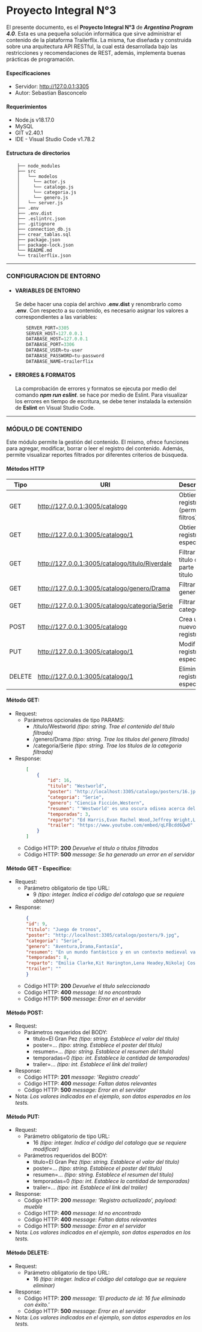# Proyecto Integral N°3

El presente documento, es el **Proyecto Integral N°3** de ***Argentina Program 4.0***. Esta es una pequeña solución informática que sirve administrar el contenido de la plataforma Trailerflix.
La misma, fue diseñada y construida sobre una arquitectura API RESTful, la cual está desarrollada bajo las restricciones y recomendaciones de REST, además, implementa buenas prácticas de programación.

#### Especificaciones
- Servidor: http://127.0.0.1:3305
- Autor: Sebastian Basconcelo

#### Requerimientos
- Node.js v18.17.0
- MySQL
- GIT v2.40.1
- IDE - Visual Studio Code v1.78.2

#### Estructura de directorios
``` tree
    ├── node_modules
    ├── src
    │   └── modelos
    │     └── actor.js
    │     └── catalogo.js
    │     └── categoria.js
    │     └── genero.js
    │   └── server.js
    ├── .env
    ├── .env.dist
    ├── .eslintrc.json
    ├── .gitignore
    ├── connection_db.js
    ├── crear_tablas.sql
    ├── package.json
    ├── package-lock.json 
    └── README.md
    └── trailerflix.json
```

---
### CONFIGURACION DE ENTORNO
  - #### VARIABLES DE ENTORNO
    Se debe hacer una copia del archivo **.env.dist** y renombrarlo como **.env**. Con respecto a su contenido, es necesario asignar los valores a correspondientes a las variables:
    ``` js
        SERVER_PORT=3305
        SERVER_HOST=127.0.0.1
        DATABASE_HOST=127.0.0.1
        DATABASE_PORT=3306
        DATABASE_USER=tu-user
        DATABASE_PASSWORD=tu-password
        DATABASE_NAME=trailerflix
    ```


 - #### ERRORES & FORMATOS
    La comprobación de errores y formatos se ejecuta por medio del comando ***npm run eslint***. se hace por medio de Eslint. Para visualizar los errores en tiempo de escritura, se debe tener instalada la extensión de **Eslint** en Visual Studio Code.
    
---
### MÓDULO DE CONTENIDO

Este módulo permite la gestión del contenido. El mismo, ofrece funciones para agregar, modificar, borrar o leer el registro del contenido. Además, permite visualizar reportes filtrados por diferentes criterios de búsqueda.

#### Métodos HTTP
| Tipo | URI | Descripción |
|------|-----|-------------|
| GET | http://127.0.0.1:3005/catalogo | Obtiene los registros (permite filtros) |
| GET | http://127.0.0.1:3005/catalogo/1 | Obtiene un registro en específico |
| GET | http://127.0.0.1:3005/catalogo/titulo/Riverdale | Filtrar por titulo o parte del titulo |
| GET | http://127.0.0.1:3005/catalogo/genero/Drama | Filtrar por genero |
| GET | http://127.0.0.1:3005/catalogo/categoria/Serie | Filtrar por categoria |
| POST | http://127.0.0.1:3005/catalogo | Crea un nuevo registro |
| PUT | http://127.0.0.1:3005/catalogo/1 | Modifica un registro en específico |
| DELETE | http://127.0.0.1:3005/catalogo/1 | Elimina un registro en específico |


#### Método GET:
- Request:
  - Parámetros opcionales de tipo PARAMS:
    - /titulo/Westworld  *(tipo: string. Trae el contenido del titulo filtrado)* 
    - /genero/Drama  *(tipo: string. Trae los titulos del genero filtrado)* 
    - /categoria/Serie *(tipo: string. Trae los titulos de la categoria filtrada)* 
- Response:
    ``` json
        [
            {
                "id": 16,
                "titulo": "Westworld",
                "poster": "http://localhost:3305/catalogo/posters/16.jpg",
                "categoria": "Serie",
                "genero": "Ciencia Ficción,Western",
                "resumen": "'Westworld' es una oscura odisea acerca del amanecer de la conciencia artificial y la evolución del pecado. Situada en la intersección del futuro cercano y el pasado reimaginado, explora un mundo donde cada apetito humano, sin importar cuán noble o depravado, puede ser saciado. Está ambientada en un parque temático futurista dirigido por el Dr. Robert Ford (Anthony Hopkins). Las instalaciones cuentan con androides caracterizados del western americano, y gracias a ellos los visitantes pueden introducirse en cualquier tipo de fantasía por muy oscura que sea.",
                "temporadas": 3,
                "reparto": "Ed Harris,Evan Rachel Wood,Jeffrey Wright,Luke Hemsworth,Tessa Thompson,Thandie Newton",
                "trailer": "https://www.youtube.com/embed/qLFBcdd6Qw0"
            }
        ]
    ```
  - Código HTTP: **200** *Devuelve el titulo o titulos filtrados*
  - Código HTTP: **500** *message: Se ha generado un error en el servidor*


#### Método GET - Específico:
- Request:
  - Parámetro obligatorio de tipo URL:
    - 9 *(tipo: integer. Indica el código del catalogo que se requiere obtener)*
- Response:
    ``` json
        {
        "id": 9,
        "titulo": "Juego de tronos",
        "poster": "http://localhost:3305/catalogo/posters/9.jpg",
        "categoria": "Serie",
        "genero": "Aventura,Drama,Fantasía",
        "resumen": "En un mundo fantástico y en un contexto medieval varias familias, relativas a la nobleza, se disputan el poder para dominar el territorio ficticio de Poniente (Westeros) y tomar el control de los Siete Reinos desde el Trono de Hierro, lugar donde el rey ejerce el poder.",
        "temporadas": 8,
        "reparto": "Emilia Clarke,Kit Harington,Lena Headey,Nikolaj Coster-Waldau,Peter Dinklage,Sophie Turner",
        "trailer": ""
        }
    ```
  - Código HTTP: **200** *Devuelve el titulo seleccionado*
  - Código HTTP: **400** *message: Id no encontrado*
  - Código HTTP: **500** *message: Error en el servidor*


#### Método POST:
- Request:
  - Parámetros requeridos del BODY:
    - titulo=El Gran Pez *(tipo: string. Establece el valor del titulo)* 
    - poster=...        *(tipo: string. Establece el poster del titulo)* 
    - resumen=...        *(tipo: string. Establece el resumen del titulo)* 
    - temporadas=0       *(tipo: int. Establece la cantidad de temporadas)* 
    - trailer=...       *(tipo: int. Establece el link del trailer)*
- Response:
  - Código HTTP: **201** *message: 'Registro creado'*
  - Código HTTP: **400** *message: Faltan datos relevantes*
  - Código HTTP: **500** *message: Error en el servidor*
- Nota: *Los valores indicados en el ejemplo, son datos esperados en los tests.*


#### Método PUT:
- Request:
  - Parámetro obligatorio de tipo URL:
    - 16 *(tipo: integer. Indica el código del catalogo que se requiere modificar)*
  - Parámetros requeridos del BODY:
    - titulo=El Gran Pez *(tipo: string. Establece el valor del titulo)* 
    - poster=...        *(tipo: string. Establece el poster del titulo)* 
    - resumen=...        *(tipo: string. Establece el resumen del titulo)* 
    - temporadas=0       *(tipo: int. Establece la cantidad de temporadas)* 
    - trailer=...       *(tipo: int. Establece el link del trailer)* 
- Response:
  - Código HTTP: **200** *message: 'Registro actualizado', payload: mueble*
  - Código HTTP: **400** *message: Id no encontrado*
  - Código HTTP: **400** *message: Faltan datos relevantes*
  - Código HTTP: **500** *message: Error en el servidor*
- Nota: *Los valores indicados en el ejemplo, son datos esperados en los tests.*


#### Método DELETE:
- Request:
  - Parámetro obligatorio de tipo URL:
    - 16 *(tipo: integer. Indica el código del catalogo que se requiere eliminar)*
- Response:
  - Código HTTP: **200** *message: 'El producto de id: 16 fue eliminado con éxito.'*
  - Código HTTP: **500** *message: Error en el servidor*
- Nota: *Los valores indicados en el ejemplo, son datos esperados en los tests.*
